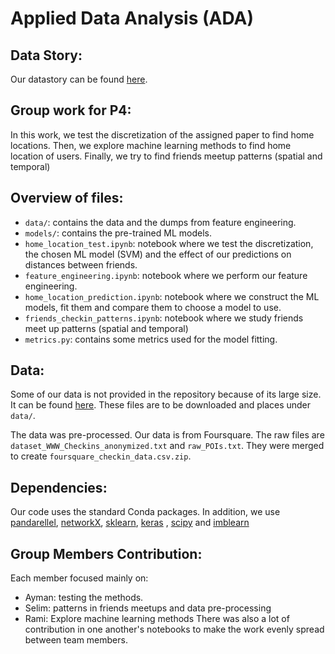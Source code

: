 # Applied Data Analysis (ADA)

## Data Story:

Our datastory can be found [here](https://theazouz.github.io/CS401-Extension-of-Friendship-and-mobility/).

## Group work for P4:

In this work, we test the discretization of the assigned paper to find home locations. Then, we explore machine learning
methods to find home location of users. Finally, we try to find friends meetup patterns (spatial and temporal)

## Overview of files:

- `data/`: contains the data and the dumps from feature engineering.
- `models/`: contains the pre-trained ML models.
- `home_location_test.ipynb`: notebook where we test the discretization, the chosen ML model (SVM) and the effect of our
  predictions on distances between friends.
- `feature_engineering.ipynb`: notebook where we perform our feature engineering.
- `home_location_prediction.ipynb`: notebook where we construct the ML models, fit them and compare them to choose a
  model to use.
- `friends_checkin_patterns.ipynb`: notebook where we study friends meet up patterns (spatial and temporal)
- `metrics.py`: contains some metrics used for the model fitting.

## Data:

Some of our data is not provided in the repository because of its large size. It can be
found [here](https://drive.google.com/drive/folders/1POXvWQgKXmzLTpDJli-bqfKlldvg4i4n). These files are to be downloaded
and places under `data/`.

The data was pre-processed. Our data is from Foursquare. The raw files are `dataset_WWW_Checkins_anonymized.txt`
and `raw_POIs.txt`. They were merged to create `foursquare_checkin_data.csv.zip`.

## Dependencies:

Our code uses the standard Conda packages. In addition, we use [pandarellel](https://pypi.org/project/pandarallel/),
[networkX](https://networkx.org/), [sklearn](https://scikit-learn.org/stable/), [keras](https://keras.io/)
, [scipy](https://www.scipy.org/) and [imblearn](https://pypi.org/project/imblearn/)

## Group Members Contribution:

Each member focused mainly on:

- Ayman: testing the methods.
- Selim: patterns in friends meetups and data pre-processing
- Rami: Explore machine learning methods There was also a lot of contribution in one another's notebooks to make the
  work evenly spread between team members.